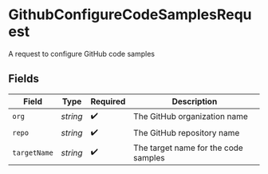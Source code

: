 # GithubConfigureCodeSamplesRequest

A request to configure GitHub code samples


## Fields

| Field                                | Type                                 | Required                             | Description                          |
| ------------------------------------ | ------------------------------------ | ------------------------------------ | ------------------------------------ |
| `org`                                | *string*                             | :heavy_check_mark:                   | The GitHub organization name         |
| `repo`                               | *string*                             | :heavy_check_mark:                   | The GitHub repository name           |
| `targetName`                         | *string*                             | :heavy_check_mark:                   | The target name for the code samples |